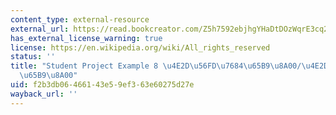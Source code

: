 ```yaml
---
content_type: external-resource
external_url: https://read.bookcreator.com/Z5h7592ebjhgYHaDtDOzWqrE3cq2/c_7tqzDNQWWeCobO8ezEng/xSTyNVnoToKJHPDP_8NDlw
has_external_license_warning: true
license: https://en.wikipedia.org/wiki/All_rights_reserved
status: ''
title: "Student Project Example 8 \u4E2D\u56FD\u7684\u65B9\u8A00/\u4E2D\u570B\u7684\
  \u65B9\u8A00"
uid: f2b3db06-4661-43e5-9ef3-63e60275d27e
wayback_url: ''
---
```

